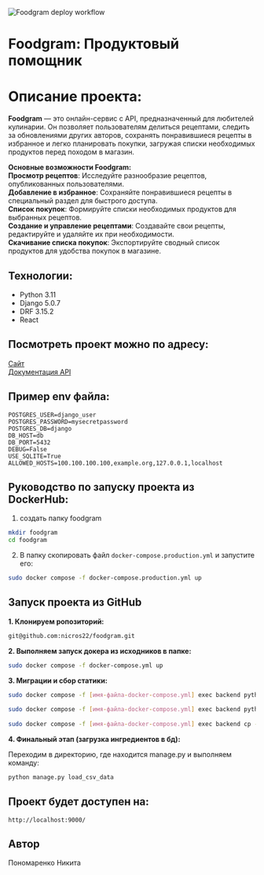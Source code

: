 ![Foodgram deploy workflow](https://github.com/nicros22/foodgram/actions/workflows/main.yml/badge.svg?event=push)
# Foodgram: Продуктовый помощник
 
# Описание проекта:
 
**Foodgram** — это онлайн-сервис с API, предназначенный для любителей кулинарии.
Он позволяет пользователям делиться рецептами, следить за обновлениями других авторов, сохранять понравившиеся рецепты в избранное и легко планировать покупки, загружая списки необходимых продуктов перед походом в магазин.

**Основные возможности Foodgram:**\
**Просмотр рецептов**: Исследуйте разнообразие рецептов, опубликованных пользователями.\
**Добавление в избранное**: Сохраняйте понравившиеся рецепты в специальный раздел для быстрого доступа.\
**Список покупок**: Формируйте списки необходимых продуктов для выбранных рецептов.\
**Создание и управление рецептами**: Создавайте свои рецепты, редактируйте и удаляйте их при необходимости.\
**Скачивание списка покупок**: Экспортируйте сводный список продуктов для удобства покупок в магазине.
 
## Технологии: 
 
- Python 3.11
- Django 5.0.7
- DRF 3.15.2
- React 
 
## Посмотреть проект можно по адресу: 
 
[Сайт](https://foodgramnicro.zapto.org)\
[Документация API](https://foodgramnicro.zapto.org/api/docs/)

## Пример env файла: 
 
``` 
POSTGRES_USER=django_user
POSTGRES_PASSWORD=mysecretpassword
POSTGRES_DB=django
DB_HOST=db
DB_PORT=5432
DEBUG=False
USE_SQLITE=True
ALLOWED_HOSTS=100.100.100.100,example.org,127.0.0.1,localhost
``` 
 
## Руководство по запуску проекта из DockerHub: 
 
1. создать папку foodgram 
 
```bash 
mkdir foodgram 
cd foodgram 
``` 
 
2. В папку скопировать файл `docker-compose.production.yml` и запустите его: 
 
```bash 
sudo docker compose -f docker-compose.production.yml up 
``` 
 
## Запуск проекта из GitHub 
 
**1. Клонируем ропозиторий:**
 
```bash  
git@github.com:nicros22/foodgram.git 
``` 
 
**2. Выполняем запуск докера из исходников в папке:**
 
```bash 
sudo docker compose -f docker-compose.yml up 
``` 
 
**3. Миграции и сбор статики:**
 
```bash 
sudo docker compose -f [имя-файла-docker-compose.yml] exec backend python manage.py migrate 
 
sudo docker compose -f [имя-файла-docker-compose.yml] exec backend python manage.py collectstatic 
 
sudo docker compose -f [имя-файла-docker-compose.yml] exec backend cp -r /app/collected_static/. /static/static/ 
```
**4. Финальный этап (загрузка ингредиентов в бд):**

Переходим в директорию, где находится manage.py и выполняем команду:

```bash 
python manage.py load_csv_data
```
 
## Проект будет доступен на: 
 
``` 
http://localhost:9000/ 
``` 
 
## Автор 
 
Пономаренко Никита 
